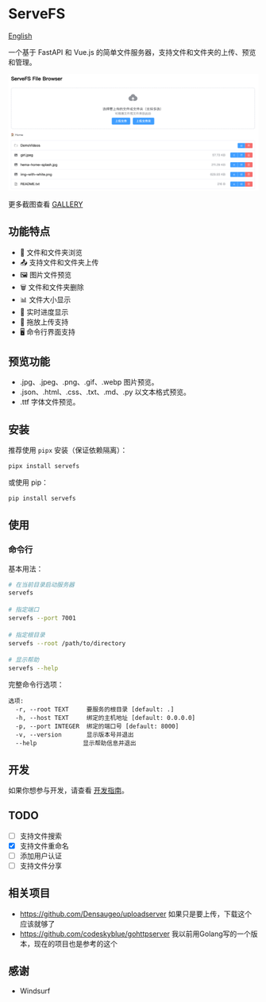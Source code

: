 # ServeFS

[English](README_EN.md)

一个基于 FastAPI 和 Vue.js 的简单文件服务器，支持文件和文件夹的上传、预览和管理。

![screenshot](docs/servefs.png)

更多截图查看 [GALLERY](GALERY.md)

## 功能特点

- 📁 文件和文件夹浏览
- 📤 支持文件和文件夹上传
- 🖼️ 图片文件预览
- 🗑️ 文件和文件夹删除
- 📊 文件大小显示
- 🔄 实时进度显示
- 💫 拖放上传支持
- 🖥️ 命令行界面支持

## 预览功能

- .jpg、.jpeg、.png、.gif、.webp 图片预览。
- .json、.html、.css、.txt、.md、.py 以文本格式预览。
- .ttf 字体文件预览。

## 安装

推荐使用 `pipx` 安装（保证依赖隔离）：

```bash
pipx install servefs
```

或使用 pip：

```bash
pip install servefs
```

## 使用

### 命令行

基本用法：

```bash
# 在当前目录启动服务器
servefs

# 指定端口
servefs --port 7001

# 指定根目录
servefs --root /path/to/directory

# 显示帮助
servefs --help
```

完整命令行选项：

```
选项:
  -r, --root TEXT     要服务的根目录 [default: .]
  -h, --host TEXT     绑定的主机地址 [default: 0.0.0.0]
  -p, --port INTEGER  绑定的端口号 [default: 8000]
  -v, --version       显示版本号并退出
  --help             显示帮助信息并退出
```

## 开发

如果你想参与开发，请查看 [开发指南](DEVELOP.md)。

## TODO

- [ ] 支持文件搜索
- [x] 支持文件重命名
- [ ] 添加用户认证
- [ ] 支持文件分享

## 相关项目
- https://github.com/Densaugeo/uploadserver 如果只是要上传，下载这个应该就够了
- https://github.com/codeskyblue/gohttpserver 我以前用Golang写的一个版本，现在的项目也是参考的这个

## 感谢

- Windsurf
